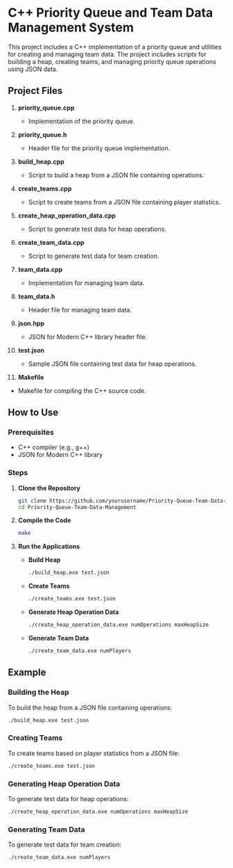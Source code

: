# C++ Priority Queue and Team Data Management System

This project includes a C++ implementation of a priority queue and utilities for creating and managing team data. The project includes scripts for building a heap, creating teams, and managing priority queue operations using JSON data.

## Project Files

1. **priority_queue.cpp**
   - Implementation of the priority queue.

2. **priority_queue.h**
   - Header file for the priority queue implementation.

3. **build_heap.cpp**
   - Script to build a heap from a JSON file containing operations.

4. **create_teams.cpp**
   - Script to create teams from a JSON file containing player statistics.

5. **create_heap_operation_data.cpp**
   - Script to generate test data for heap operations.

6. **create_team_data.cpp**
   - Script to generate test data for team creation.

7. **team_data.cpp**
   - Implementation for managing team data.

8. **team_data.h**
   - Header file for managing team data.

9. **json.hpp**
   - JSON for Modern C++ library header file.

10. **test.json**
    - Sample JSON file containing test data for heap operations.

11. **Makefile**
   - Makefile for compiling the C++ source code.

## How to Use

### Prerequisites

- C++ compiler (e.g., g++)
- JSON for Modern C++ library

### Steps

1. **Clone the Repository**

   ```sh
   git clone https://github.com/yourusername/Priority-Queue-Team-Data-Management.git
   cd Priority-Queue-Team-Data-Management
   ```

2. **Compile the Code**

   ```sh
   make
   ```

3. **Run the Applications**

   - **Build Heap**
     ```sh
     ./build_heap.exe test.json
     ```

   - **Create Teams**
     ```sh
     ./create_teams.exe test.json
     ```

   - **Generate Heap Operation Data**
     ```sh
     ./create_heap_operation_data.exe numOperations maxHeapSize
     ```

   - **Generate Team Data**
     ```sh
     ./create_team_data.exe numPlayers
     ```

## Example

### Building the Heap

To build the heap from a JSON file containing operations:

```sh
./build_heap.exe test.json
```

### Creating Teams

To create teams based on player statistics from a JSON file:

```sh
./create_teams.exe test.json
```

### Generating Heap Operation Data

To generate test data for heap operations:

```sh
./create_heap_operation_data.exe numOperations maxHeapSize
```

### Generating Team Data

To generate test data for team creation:

```sh
./create_team_data.exe numPlayers
